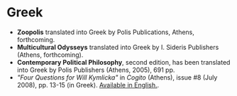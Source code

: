 # Greek

- **Zoopolis** translated into Greek by Polis Publications, Athens, forthcoming.
- **Multicultural Odysseys** translated into Greek by I. Sideris Publishers (Athens, forthcoming).
- **Contemporary Political Philosophy**, second edition, has been translated into Greek by Polis Publishers (Athens, 2005), 691 pp.
- _"Four Questions for Will Kymlicka"_ in _Cogito_ (Athens), issue #8 (July 2008), pp. 13-15 (in Greek). [Available in English.](https://www.eurozine.com/multiculturalism-and-liberal-democracy-2/).
